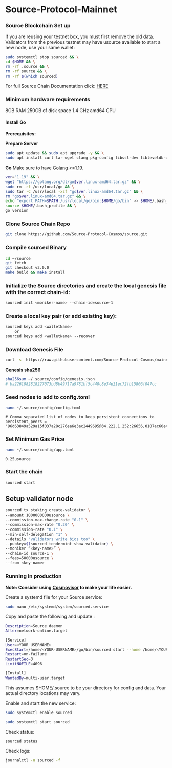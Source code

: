 # Source-Protocol-Mainnet

### Source Blockchain Set up

If you are reusing your testnet box, you must first remove the old data. Validators from the previous testnet may have usource available to start a new node, use your same wallet:

```bash
sudo systemctl stop sourced && \
cd $HOME && \
rm -rf .source && \
rm -rf source && \
rm -rf $(which sourced)
```


For full Source Chain Documentation click: [HERE](https://docs.sourceprotocol.io/source-chain-documentation/introduction)

### Minimum hardware requirements
8GB RAM
250GB of disk space
1.4 GHz amd64 CPU

#### Install Go

**Prerequisites:** 

**Prepare Server**
```bash
sudo apt update && sudo apt upgrade -y && \
sudo apt install curl tar wget clang pkg-config libssl-dev libleveldb-dev jq build-essential bsdmainutils git make ncdu htop screen unzip bc fail2ban htop -y
```

**Go** Make sure to have [Golang >=1.19](https://golang.org/).
```bash
ver="1.19" && \
wget "https://golang.org/dl/go$ver.linux-amd64.tar.gz" && \
sudo rm -rf /usr/local/go && \
sudo tar -C /usr/local -xzf "go$ver.linux-amd64.tar.gz" && \
rm "go$ver.linux-amd64.tar.gz" && \
echo "export PATH=$PATH:/usr/local/go/bin:$HOME/go/bin" >> $HOME/.bash_profile && \
source $HOME/.bash_profile && \
go version
```

### Clone Source Chain Repo

```bash
git clone https://github.com/Source-Protocol-Cosmos/source.git
```

### Compile sourced Binary

```bash
cd ~/source
git fetch
git checkout v3.0.0
make build && make install
```


### Initialize the Source directories and create the local genesis file with the correct chain-id:

```bash
sourced init <moniker-name> --chain-id=source-1
```

### Create a local key pair (or add existing key):

```sh
sourced keys add <walletName>
    or
sourced keys add <walletName> --recover
```

### Download Genesis File

```bash
curl -s  https://raw.githubusercontent.com/Source-Protocol-Cosmos/mainnet/master/source-1/genesis.json > ~/.source/config/genesis.json
```

**Genesis sha256**

```bash
sha256sum ~/.source/config/genesis.json
# ba2261082818227073bd8b49717a9781bf5c440c8e34e21ec72fb15806f047cc
```

### Seed nodes to add to config.toml


```bash
nano ~/.source/config/config.toml
```

```
# Comma separated list of nodes to keep persistent connections to persistent_peers = 
"96d63849a529a15f037a28c276ea6e3ac2449695@34.222.1.252:26656,0107ac60e43f3b3d395fea706cb54877a3241d21@35.87.85.162:26656"
```

### Set Minimum Gas Price


```bash
nano ~/.source/config/app.toml
```

```
0.25usource
```

### Start the chain
```bash
sourced start
```

## Setup validator node

```bash
sourced tx staking create-validator \
--amount 1000000000usource \
--commission-max-change-rate "0.1" \
--commission-max-rate "0.20" \
--commission-rate "0.1" \
--min-self-delegation "1" \
--details "validators write bios too" \
--pubkey=$(sourced tendermint show-validator) \
--moniker “<key-name>” \
--chain-id source-1 \
--fees=50000usource \
--from <key-name>
```


### Running in production

**Note: Consider using [Cosmovisor](https://github.com/cosmos/cosmos-sdk/tree/master/cosmovisor) to make your life easier.**

Create a systemd file for your Source service:
```bash
sudo nano /etc/systemd/system/sourced.service
```   
Copy and paste the following and update <YOUR-USERNAME>:
```bash
Description=Source daemon
After=network-online.target

[Service]
User=<YOUR_USERNAME>
ExecStart=/home/<YOUR-USERNAME>/go/bin/sourced start --home /home/<YOUR-USERNAME>/.source
Restart=on-failure
RestartSec=3
LimitNOFILE=4096

[Install]
WantedBy=multi-user.target
```
This assumes $HOME/.source to be your directory for config and data. Your actual directory locations may vary.

Enable and start the new service:
```bash
sudo systemctl enable sourced
```
```bash   
sudo systemctl start sourced
```   
Check status:
```bash
sourced status
```
Check logs:
```bash
journalctl -u sourced -f
```   
